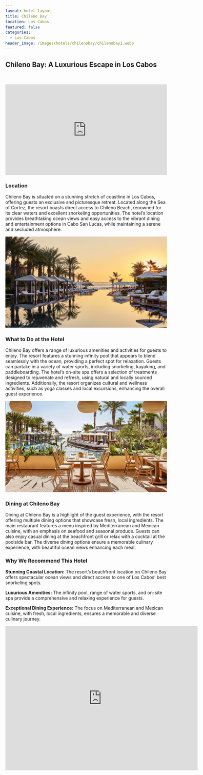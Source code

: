 ```yaml
---
layout: hotel-layout
title: Chileno Bay
location: Los Cabos
featured: false
categories:
  - Los-Cabos
header_image: /images/hotels/chilenobay/chilenobay1.webp
---
```

## Chileno Bay: A Luxurious Escape in Los Cabos

&nbsp;

<style>.embed-container { position: relative; padding-bottom: 56.25%; height: 0; overflow: hidden; max-width: 100%; } .embed-container iframe, .embed-container object, .embed-container embed { position: absolute; top: 0; left: 0; width: 100%; height: 100%; }</style>

<div class="embed-container"><iframe src="https://www.youtube.com/embed/koLtPB0LJO0" frameborder="0" allowfullscreen=""></iframe></div>

### Location

Chileno Bay is situated on a stunning stretch of coastline in Los Cabos, offering guests an exclusive and picturesque retreat. Located along the Sea of Cortez, the resort boasts direct access to Chileno Beach, renowned for its clear waters and excellent snorkeling opportunities. The hotel’s location provides breathtaking ocean views and easy access to the vibrant dining and entertainment options in Cabo San Lucas, while maintaining a serene and secluded atmosphere.

![](/images/hotels/chilenobay/chilenobay2.webp)

### What to Do at the Hotel

Chileno Bay offers a range of luxurious amenities and activities for guests to enjoy. The resort features a stunning infinity pool that appears to blend seamlessly with the ocean, providing a perfect spot for relaxation. Guests can partake in a variety of water sports, including snorkeling, kayaking, and paddleboarding. The hotel’s on-site spa offers a selection of treatments designed to rejuvenate and refresh, using natural and locally sourced ingredients. Additionally, the resort organizes cultural and wellness activities, such as yoga classes and local excursions, enhancing the overall guest experience.

![](/images/hotels/chilenobay/chilenobay3.webp)

### Dining at Chileno Bay

Dining at Chileno Bay is a highlight of the guest experience, with the resort offering multiple dining options that showcase fresh, local ingredients. The main restaurant features a menu inspired by Mediterranean and Mexican cuisine, with an emphasis on seafood and seasonal produce. Guests can also enjoy casual dining at the beachfront grill or relax with a cocktail at the poolside bar. The diverse dining options ensure a memorable culinary experience, with beautiful ocean views enhancing each meal.

### Why We Recommend This Hotel

**Stunning Coastal Location:** The resort’s beachfront location on Chileno Bay offers spectacular ocean views and direct access to one of Los Cabos’ best snorkeling spots.&nbsp;

**Luxurious Amenities:** The infinity pool, range of water sports, and on-site spa provide a comprehensive and relaxing experience for guests.&nbsp;

**Exceptional Dining Experience:** The focus on Mediterranean and Mexican cuisine, with fresh, local ingredients, ensures a memorable and diverse culinary journey.&nbsp;

<div class='map-container center'>

<iframe src="https://www.google.com/maps/embed?pb=!1m18!1m12!1m3!1d3674.081483905682!2d-109.8111081887143!3d22.94722601904827!2m3!1f0!2f0!3f0!3m2!1i1024!2i768!4f13.1!3m3!1m2!1s0x86af4c2d30216eb7%3A0x9631f03027e4cbea!2sChileno%20Bay%20Resort%20%26%20Residences%2C%20Auberge%20Resorts%20Collection!5e0!3m2!1ses!2smx!4v1723603302611!5m2!1ses!2smx" width="600" height="450" style="border:0;" allowfullscreen="" loading="lazy" referrerpolicy="no-referrer-when-downgrade"></iframe>

</div>
&nbsp;